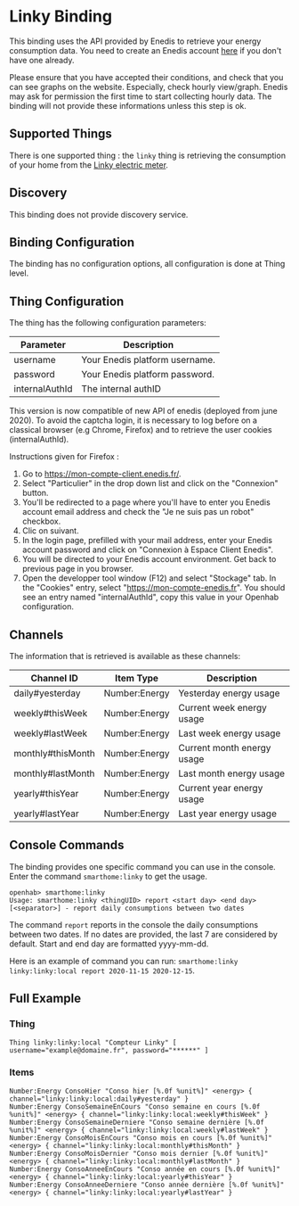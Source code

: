 # Linky Binding

This binding uses the API provided by Enedis to retrieve your energy consumption data.
You need to create an Enedis account [here](https://espace-client-connexion.enedis.fr/auth/UI/Login?realm=particuliers) if you don't have one already.

Please ensure that you have accepted their conditions, and check that you can see graphs on the website.
Especially, check hourly view/graph. Enedis may ask for permission the first time to start collecting hourly data. 
The binding will not provide these informations unless this step is ok.

## Supported Things

There is one supported thing : the `linky` thing is retrieving the consumption of your home from the [Linky electric meter](https://www.enedis.fr/linky-compteur-communicant).

## Discovery

This binding does not provide discovery service.

## Binding Configuration

The binding has no configuration options, all configuration is done at Thing level.

## Thing Configuration

The thing has the following configuration parameters:

| Parameter      | Description                    |
|----------------|--------------------------------|
| username       | Your Enedis platform username. |
| password       | Your Enedis platform password. |
| internalAuthId | The internal authID            |

This version is now compatible of new API of enedis (deployed from june 2020).
To avoid the captcha login, it is necessary to log before on a classical browser (e.g Chrome, Firefox) and to retrieve the user cookies (internalAuthId).

Instructions given for Firefox : 

1. Go to https://mon-compte-client.enedis.fr/.
2. Select "Particulier" in the drop down list and click on the "Connexion" button.
3. You'll be redirected to a page where you'll have to enter you Enedis account email address and check the "Je ne suis pas un robot" checkbox.
4. Clic on suivant.
5. In the login page, prefilled with your mail address, enter your Enedis account password and click on "Connexion à Espace Client Enedis".
6. You will be directed to your Enedis account environment. Get back to previous page in you browser.
7. Open the developper tool window (F12) and select "Stockage" tab. In the "Cookies" entry, select "https://mon-compte-enedis.fr". You should see an entry named "internalAuthId", copy this value in your Openhab configuration.

## Channels

The information that is retrieved is available as these channels:

| Channel ID        | Item Type     | Description                |
|-------------------|---------------|----------------------------|
| daily#yesterday   | Number:Energy | Yesterday energy usage     |
| weekly#thisWeek   | Number:Energy | Current week energy usage  |
| weekly#lastWeek   | Number:Energy | Last week energy usage     |
| monthly#thisMonth | Number:Energy | Current month energy usage |
| monthly#lastMonth | Number:Energy | Last month energy usage    |
| yearly#thisYear   | Number:Energy | Current year energy usage  |
| yearly#lastYear   | Number:Energy | Last year energy usage     |

## Console Commands

The binding provides one specific command you can use in the console.
Enter the command `smarthome:linky` to get the usage.

```
openhab> smarthome:linky
Usage: smarthome:linky <thingUID> report <start day> <end day> [<separator>] - report daily consumptions between two dates
```

The command `report` reports in the console the daily consumptions between two dates.
If no dates are provided, the last 7 are considered by default.
Start and end day are formatted yyyy-mm-dd.

Here is an example of command you can run: `smarthome:linky linky:linky:local report 2020-11-15 2020-12-15`.

## Full Example

### Thing

```
Thing linky:linky:local "Compteur Linky" [ username="example@domaine.fr", password="******" ]
```

### Items

```
Number:Energy ConsoHier "Conso hier [%.0f %unit%]" <energy> { channel="linky:linky:local:daily#yesterday" }
Number:Energy ConsoSemaineEnCours "Conso semaine en cours [%.0f %unit%]" <energy> { channel="linky:linky:local:weekly#thisWeek" }
Number:Energy ConsoSemaineDerniere "Conso semaine dernière [%.0f %unit%]" <energy> { channel="linky:linky:local:weekly#lastWeek" }
Number:Energy ConsoMoisEnCours "Conso mois en cours [%.0f %unit%]" <energy> { channel="linky:linky:local:monthly#thisMonth" }
Number:Energy ConsoMoisDernier "Conso mois dernier [%.0f %unit%]" <energy> { channel="linky:linky:local:monthly#lastMonth" }
Number:Energy ConsoAnneeEnCours "Conso année en cours [%.0f %unit%]" <energy> { channel="linky:linky:local:yearly#thisYear" }
Number:Energy ConsoAnneeDerniere "Conso année dernière [%.0f %unit%]" <energy> { channel="linky:linky:local:yearly#lastYear" }
```

